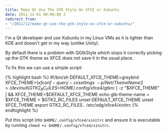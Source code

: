 ```yaml
---
title: Make Qt Use The GTK Style On XFCE or Xubuntu
date: 2011-12-01 00:00:00 Z
redirect_from:
- "/2011/12/make-qt-use-the-gtk-style-on-xfce-or-xubuntu/"
---
```


I'm a Qt developer and use Xubuntu in my Linux VMs as it is lighter than KDE and doesn't get in my way (unlike Unity).

By default there is a problem with QGtkStyle which stops it correctly picking up the GTK theme as XFCE does not save it in the usual place.

To fix this we can use a simple script:

{% highlight bash %}
#!/bin/sh
DEFAULT_XFCE_THEME=greybird
XFCE_THEME=$(xfconf-query -c xsettings \
  -p /Net/ThemeName 2>/dev/null)
GTK2_RC_FILES=$HOME/.config/xfce4/gtkrc
[ -z "$XFCE_THEME" ] && XFCE_THEME=$DEFAULT_XFCE_THEME
echo gtk-theme-name = $XFCE_THEME > $GTK2_RC_FILES
unset DEFAULT_XFCE_THEME
unset XFCE_THEME
export GTK2_RC_FILES
. /etc/xdg/xfce4/xinitrc
{% endhighlight %}

Put this script into `$HOME/.config/xfce4/xinitrc` and ensure it is executable by running `chmod +x $HOME/.config/xfce4/xinitrc`.

